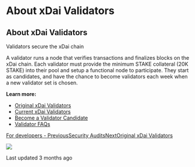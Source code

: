# About xDai Validators

## About xDai Validators

Validators secure the xDai chain

A validator runs a node that verifies transactions and finalizes blocks on the xDai chain. Each validator must provide the minimum STAKE collateral \(20K STAKE\) into their pool and setup a functional node to participate. They start as candidates, and have the chance to become validators each week when a new validator set is chosen.

**Learn more:**

* ​[Original xDai Validators](https://www.xdaichain.com/for-validators/about-xdai-validators/original-xdai-validators)​
* ​[Current xDai Validators](https://blockscout.com/xdai/mainnet/validators)​
* ​[Become a Validator Candidate](https://www.xdaichain.com/for-stakers/staking-protocol/become-a-candidate-validator)​
* ​[Validator FAQs](https://www.xdaichain.com/about-xdai/faqs/public-staking-validators-and-delegators) ​

​[For developers - PreviousSecurity Audits](../for-developers/security-audits.md)[NextOriginal xDai Validators](https://www.xdaichain.com/for-validators/about-xdai-validators/original-xdai-validators)

![](https://avatars3.githubusercontent.com/u/14284654?v=4)

Last updated 3 months ago

